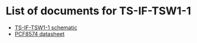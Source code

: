 # List of documents for TS-IF-TSW1-1
- [TS-IF-TSW1-1 schematic](TS-IF-TSW1-1_SCH.pdf)
- [PCF8574 datasheet](https://www.nxp.com/docs/en/data-sheet/PCF8574_PCF8574A.pdf)

